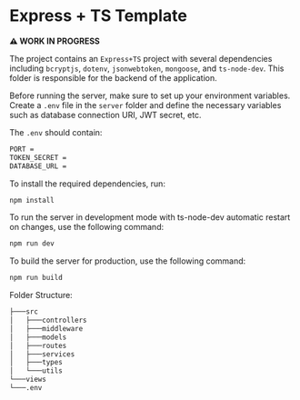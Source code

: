 # Express + TS Template
<b>⚠ WORK IN PROGRESS </b>

The project contains an `Express+TS` project with several dependencies including `bcryptjs`, `dotenv`, `jsonwebtoken`, `mongoose`, and `ts-node-dev`. This folder is responsible for the backend of the application.

Before running the server, make sure to set up your environment variables. Create a `.env` file in the `server` folder and define the necessary variables such as database connection URI, JWT secret, etc.

The `.env` should contain:

```bash
PORT =
TOKEN_SECRET =
DATABASE_URL =
```
To install the required dependencies, run:

```bash
npm install
```
To run the server in development mode with ts-node-dev automatic restart on changes, use the following command:

```bash
npm run dev
```
To build the server for production, use the following command:

```bash
npm run build
```

Folder Structure:
```bash
├───src
│   ├───controllers
│   ├───middleware
│   ├───models
│   ├───routes
│   ├───services
│   ├───types
│   └───utils
└───views
└───.env
```
